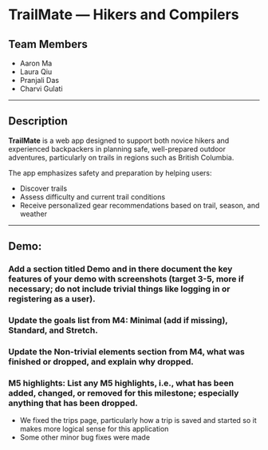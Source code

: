 # TrailMate — Hikers and Compilers

## Team Members
- Aaron Ma  
- Laura Qiu  
- Pranjali Das  
- Charvi Gulati  

---

## Description
**TrailMate** is a web app designed to support both novice hikers and experienced backpackers in planning safe, well-prepared outdoor adventures, particularly on trails in regions such as British Columbia.

The app emphasizes safety and preparation by helping users:
- Discover trails  
- Assess difficulty and current trail conditions  
- Receive personalized gear recommendations based on trail, season, and weather  

---

## Demo: 

### Add a section titled Demo and in there document the key features of your demo with screenshots (target 3-5, more if necessary; do not include trivial things like logging in or registering as a user).
### Update the goals list from M4: Minimal (add if missing), Standard, and Stretch.
### Update the Non-trivial elements section from M4, what was finished or dropped, and explain why dropped.
### M5 highlights: List any M5 highlights, i.e., what has been added, changed, or removed for this milestone; especially anything that has been dropped.
- We fixed the trips page, particularly how a trip is saved and started so it makes more logical sense for this application
- Some other minor bug fixes were made
